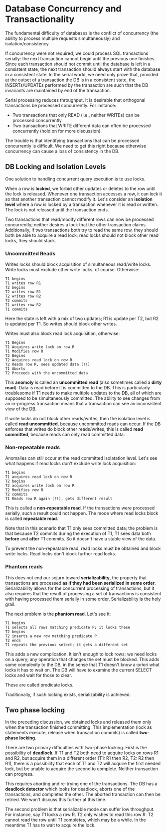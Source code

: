 # Database Concurrency and Transactionality

The fundamental difficulty of databases is the conflict of concurrency
(the ability to process multiple requests simultaneously) and
isolation/consistency.

If concurrency were not required, we could process SQL transactions
serially: the next transaction cannot begin until the previous one
finishes. Since each transaction should not commit until the database
is left in a consistent state, the next transaction should always
start with the database in a consistent state. In the serial world, we
need only prove that, provided at the outset of a transaction the DB
is in a consistent state, the INSERTs/UPDATEs performed by the
transaction are such that the DB invariants are maintained by end of
the transaction.

Serial processing reduces throughput. It is desirable that orthogonal
transactions be processed concurrently. For instance:

* Two transactions that only READ (i.e., neither WRITEs) can be
  processed concurrently.
* Two transactions that WRITE different data can often be processed
  concurrently (hold on for more discussion).

The trouble is that identifying transactions that can be processed
concurrently is difficult. We need to get this right because otherwise
concurrency can cause a loss of consistency in the DB.

## DB Locking and Isolation Levels

One solution to handling concurrent query execution is to use
locks.

When a row is **locked**, we forbid other updates or deletes to the
row until the lock is released. Whenever one transaction accesses a
row, it can lock it so that another transaction cannot modify
it. Let's consider an **isolation level** where a row is locked by a
transaction whenever it is read or written. The lock is not released
until the transaction ends.

Two transactions that read/modify different rows can now be processed
concurrently; neither desires a lock that the other transaction
claims. Additionally, if two transactions both try to read the same
row, they should both be able to acquire a read lock; read locks
should not block other read locks, they should stack.

### Uncommitted Reads

Writes locks should block acquisition of simultaneous read/write
locks. Write locks must exclude other write locks, of
course. Otherwise:

```
T1 begins
T1 writes row R1
T2 begins
T2 writes row R1
T2 writes row R2
T2 commits
T1 writes row R2
T1 commits
```

Here the state is left with a mix of two updates; R1 is update per T2,
but R2 is updated per T1. So writes should block other writes.

Writes must also block read lock acquisition, otherwise:

```
T1 Begins
T1 Acquires write lock on row R
T1 Modifies row R
T2 Begins
T2 Acquires read lock on row R
T2 Reads row R, sees updated data (!!)
T1 Aborts
T2 Proceeds with the uncommitted data
```

This **anomoly** is called an **uncommitted read** (also sometimes
called a **dirty read**). Data is read before it is committed to the
DB. This is particularly troublesome if T1 needs to make multiple
updates to the DB, all of which are supposed to be simultaneously
committed. The ability to see changes from an in-progress transaction
means that a transaction can see an inconsistent view of the DB.

If write locks do not block other reads/writes, then the isolation
level is called **read uncommitted**, because uncommitted reads can
occur. If the DB enforces that writes do block other reads/writes,
this is called **read committed**, because reads can only read
committed data.

### Non-repeatable reads

Anomalies can still occur at the read committed isolatation
level. Let's see what happens if read locks don't exclude write lock
acquisition:

```
T1 begins
T1 acquires read lock on row R
T2 begins
T2 acquires write lock on row R
T2 Modifies row R
T2 commits
T1 Reads row R again (!!), gets different result
```

This is called a **non-repeatable read**. If the transactions were
processed serially, such a result could not happen. The mode where
read locks block is called **repeatable read**.

Note that in this scenario that T1 only sees committed data; the
problem is that because T2 commits during the execution of T1, T1 sees
data both **before** and **after** T1 commits. So it doesn't have a
stable view of the data.

To prevent the non-repeatable read, read locks must be obtained and
block write locks. Read locks don't block further read locks.

### Phantom reads

This does not end our sojurn toward **serializability**, the property
that transactions are processed **as if they had been serialized in
some order**. Serializability allows for the concurrent processing of
transactions, but it also requires that the result of processing a set
of transactions is consistent with having processed them serially in
some order. Serializability is the holy grail.

The next problem is the **phantom read**. Let's see it:

```
T1 begins
T1 selects all rows matching predicate P; it locks these
T2 begins
T2 inserts a new row matching predicate P
T2 ends
T1 repeats the previous select; it gets a different set
```

This adds a new complication. It isn't enough to lock rows; we need
locks on a query; any operation that changes the set must be
blocked. This adds some complexity to the DB, in the sense that T1
doesn't know a-priori what locks it has to wait on. The DB will have
to examine the current SELECT locks and wait for those to clear.

These are called predicate locks.

Traditionally, if such locking exists, serializability is achieved.

## Two phase locking

In the preceding discussion, we obtained locks and released them only
when the transaction finished committing. This implementation (lock as
statements execute, release when transaction commits) is called
**two-phase locking**.

There are two primary difficulties with two-phase locking. First is
the possibility of **deadlock**. If T1 and T2 both need to acquire
locks on rows R1 and R2, but acquire them in a different order (T1: R1
then R2, T2: R2 then R1), there is a possibility that each of T1 and
T2 will acquire the first needed lock, but be unable to acquire the
second to complete. Neither transaction can progress.

This requires aborting and re-trying one of the transactions. The DB
has a **deadlock detector** which looks for deadlock, aborts one of
the transactions, and completes the other. The aborted transaction can
then be retried. We won't discuss this further at this time.

The second problem is that serializable mode can suffer low
throughput. For instance, say T1 locks a row R. T2 only wishes to read
this row R. T2 cannot read the row until T1 completes, which may be a
while. In the meantime T1 has to wait to acquire the lock.
